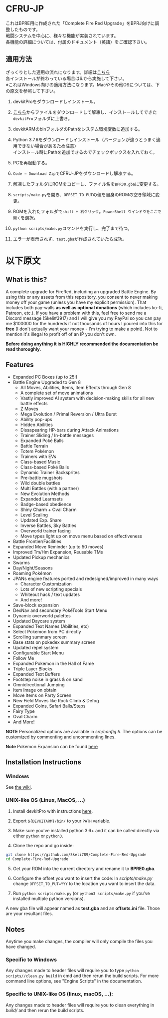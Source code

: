 # CFRU-JP
これはBPRE用に作成された「Complete Fire Red Upgrade」をBPRJ向けに調整したものです。  
戦闘システムを中心に、様々な機能が実装されています。  
各機能の詳細については、付属のドキュメント（英語）をご確認下さい。

## 適用方法
ざっくりとした適用の流れになります。詳細は[こちら](https://github.com/Skeli789/Complete-Fire-Red-Upgrade/wiki/Windows-Installation-Instructions)  
各インストールが終わっている場合は6.から実施して下さい。  
※これはWindows向けの適用方法になります。Macやその他OSについては、下の原文を参照して下さい。

1. devkitProをダウンロードしインストール。

2. [こちら](https://www.mediafire.com/file/br2xpo14rd2a76c/devkitPro.zip/file)からファイルをダウンロードして解凍し、インストールしてできた`devkitPro`フォルダに上書き。

3. devkitARMのbinフォルダのPathをシステム環境変数に追加する。

4. Python 3.7.6をダウンロードしインストール（バージョンが違うとうまく適用できない場合があるため注意）  
インストール時にPathを追加できるのでチェックボックスを入れておく。

5. PCを再起動する。

6. `Code → Download Zip`でCFRU-JPをダウンロードし解凍する。

7. 解凍したフォルダにROMをコピーし、ファイル名を`BPRJ0.gba`に変更する。

8. `scripts/make.py`を開き、`OFFSET_TO_PUT`の値を自身のROMの空き領域に変更。

9. ROMを入れたフォルダで`shift + 右クリック`。`PowerShell ウインドウをここで開く`を選択。

10. `python scripts/make.py`コマンドを実行し、完了まで待つ。

11. エラーが表示されず、`test.gba`が作成されていたら成功。

# 以下原文
## What is this?
A complete upgrade for FireRed, including an upgraded Battle Engine. By using this or any assets from this repository, you consent to never making money off your game (unless you have my explicit permission). That includes both pay-walls **as well as optional donations** (which includes ko-fi, Patreon, etc.). If you have a problem with this, feel free to send me a Discord message (Skeli#3917) and I will give you my PayPal so you can pay me $100000 for the hundreds if not thousands of hours I poured into this for **free** (I don't actually want your money - I'm trying to make a point). Not to mention it's illegal to profit off of an IP you don't own.

**Before doing anything it is HIGHLY recommended the documentation be read thoroughly.**

## Features
* Expanded PC Boxes (up to 25!)
* Battle Engine Upgraded to Gen 8
  * All Moves, Abilities, Items, Item Effects through Gen 8
  * A complete set of move animations
  * Vastly improved AI system with decision-making skills for all new battle effects
  * Z Moves
  * Mega Evolution / Primal Reversion / Ultra Burst
  * Ability pop-ups
  * Hidden Abilities
  * Dissapearing HP-bars during Attack Animations
  * Trainer Sliding / In-battle messages
  * Expanded Poké Balls
  * Battle Terrain
  * Totem Pokémon
  * Trainers with EVs
  * Class-based Music
  * Class-based Poké Balls
  * Dynamic Trainer Backsprites
  * Pre-battle mugshots
  * Wild double battles
  * Multi Battles (with a partner)
  * New Evolution Methods
  * Expanded Learnsets
  * Badge-based obedience
  * Shiny Charm + Oval Charm
  * Level Scaling
  * Updated Exp. Share
  * Inverse Battles, Sky Battles
  * Overworld trainer facing
  * Move types light up on move menu based on effectiveness
* Battle Frontier/Facilities
* Expanded Move Reminder (up to 50 moves)
* Improved Tm/Hm Expansion, Reusable TMs
* Updated Pickup mechanics
* Swarms
* Day/Night/Seasons
* Roaming Pokémon
* JPANs engine features ported and redesigned/improved in many ways
  * Character Customization
  * Lots of new scripting specials
  * Whiteout hack / text updates
  * And more!
* Save-block expansion
* DexNav and secondary PokéTools Start Menu
* Dynamic overworld palettes
* Updated Daycare system
* Expanded Text Names (Abilities, etc)
* Select Pokemon from PC directly
* Scrolling summary screen
* Base stats on pokedex summary screen
* Updated repel system
* Configurable Start Menu
* Follow Me
* Expanded Pokemon in the Hall of Fame
* Triple Layer Blocks
* Expanded Text Buffers
* Footstep noise in grass & on sand
* Omnidirectional Jumping
* Item Image on obtain
* Move Items on Party Screen
* New Field Moves like Rock Climb & Defog
* Expanded Coins, Safari Balls/Steps
* Fairy Type
* Oval Charm
* And More!

**NOTE** Personalized options are available in *src/config.h*. The options can be customized by commenting and uncommenting lines.

**Note** Pokemon Expansion can be found [here](https://github.com/Skeli789/Dynamic-Pokemon-Expansion)

## Installation Instructions
### Windows
See [the wiki](https://github.com/Skeli789/Complete-Fire-Red-Upgrade/wiki/Windows-Installation-Instructions).

### UNIX-like OS (Linux, MacOS, ...)
1. Install devkitPro with instructions [here](https://devkitpro.org/wiki/Getting_Started).

2. Export `${DEVKITARM}/bin/` to your `PATH` variable.

3. Make sure you've installed python 3.6+ and it can be called directly via either `python` or `python3`.

4. Clone the repo and go inside:   
```bash
git clone https://github.com/Skeli789/Complete-Fire-Red-Upgrade
cd Complete-Fire-Red-Upgrade
```

5. Get your ROM into the current directory and rename it to **BPRE0.gba**.

6. Configure the offset you want to insert the code:
In *scripts/make.py* change `OFFSET_TO_PUT=YYY` to the location you want to insert the data.

7. Run `python scripts/make.py` (or `python3 scripts/make.py` if you’ve installed multiple python versions).

A new gba file will appear named as **test.gba** and an **offsets.ini** file.
Those are your resultant files.

## Notes

Anytime you make changes, the compiler will only compile the files you have changed.

### Specific to Windows
Any changes made to header files will require you to type ``python scripts//clean.py build``
in cmd and then rerun the build scripts. For more command line options, see "Engine
Scripts" in the documentation.

### Specific to UNIX-like OS (linux, macOS, ...):
Any changes made to header files will require you to clean everything in *build/* and then rerun the build scripts.
